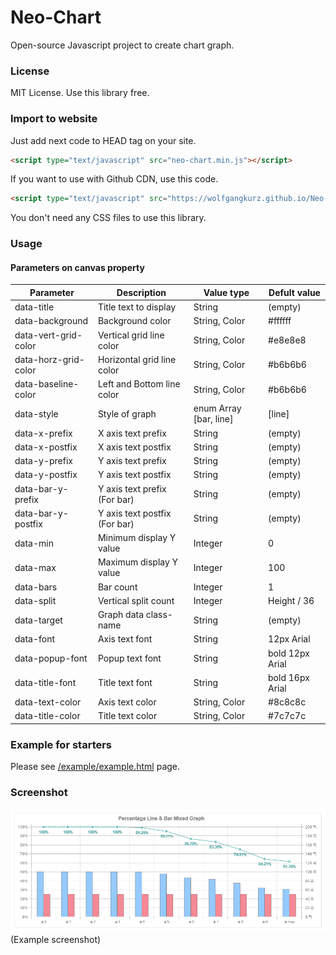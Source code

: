 # Neo-Chart
Open-source Javascript project to create chart graph.

### License
MIT License. Use this library free.

### Import to website
Just add next code to HEAD tag on your site.
``` html
<script type="text/javascript" src="neo-chart.min.js"></script>
```

If you want to use with Github CDN, use this code.
``` html
<script type="text/javascript" src="https://wolfgangkurz.github.io/Neo-Chart/neo-chart.min.js"></script>
```

You don't need any CSS files to use this library.

### Usage
#### Parameters on canvas property
| Parameter               | Description                      | Value type                | Defult value       |
| ---------------------- | ----------------------------- | ----------------------- | ------------------ |
| data-title                | Title text to display            | String                      | (empty)             |
| data-background     | Background color              | String, Color             | #ffffff                |
| data-vert-grid-color  | Vertical grid line color       | String, Color             | #e8e8e8             |
| data-horz-grid-color | Horizontal grid line color   | String, Color             | #b6b6b6            |
| data-baseline-color   | Left and Bottom line color | String, Color             | #b6b6b6            |
| data-style                | Style of graph                 | enum Array [bar, line] | [line]                 |
| data-x-prefix            | X axis text prefix              | String                      | (empty)              |
| data-x-postfix          | X axis text postfix             | String                      | (empty)              |
| data-y-prefix            | Y axis text prefix              | String                      | (empty)              |
| data-y-postfix          | Y axis text postfix             | String                      | (empty)              |
| data-bar-y-prefix      | Y axis text prefix (For bar)  | String                      | (empty)              |
| data-bar-y-postfix    | Y axis text postfix (For bar) | String                      | (empty)              |
| data-min                | Minimum display Y value   | Integer                     | 0                       |
| data-max                | Maximum display Y value  | Integer                     | 100                   |
| data-bars                | Bar count                        | Integer                     | 1                       |
| data-split                | Vertical split count            | Integer                     | Height / 36         |
| data-target              | Graph data class-name      | String                      | (empty)               |
| data-font                | Axis text font                   | String                      | 12px Arial            |
| data-popup-font      | Popup text font                | String                      | bold 12px Arial     |
| data-title-font          | Title text font                   | String                      | bold 16px Arial     |
| data-text-color         | Axis text color                  | String, Color             | #8c8c8c              |
| data-title-color         | Title text color                  | String, Color             | #7c7c7c              |

### Example for starters
Please see [/example/example.html](https://github.com/WolfgangKurz/Neo-Chart/blob/master/example/example.html) page.

### Screenshot
![Example screenshot](https://raw.githubusercontent.com/WolfgangKurz/Neo-Chart/master/example/example.PNG)
(Example screenshot)
